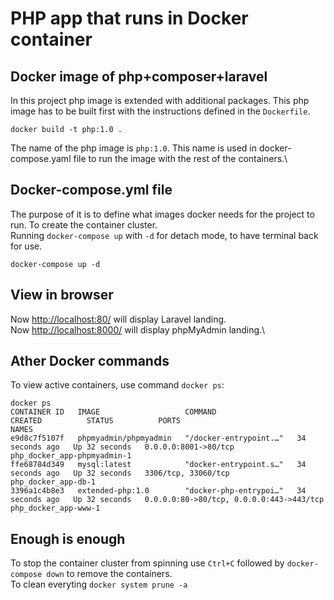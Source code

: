 
# PHP app that runs in Docker container
## Docker image of php+composer+laravel 
In this project php image is extended with additional packages. This php image has to be built first with the instructions defined in the ```Dockerfile```.
```shell
docker build -t php:1.0 .
```
The name of the php image is ```php:1.0```. This name is used in docker-compose.yaml file to run the image with the rest of the containers.\
## Docker-compose.yml file
The purpose of it is to define what images docker needs for the project to run. To create the container cluster.\
Running ```docker-compose up``` with ```-d``` for detach mode, to have terminal back for use.
```shell
docker-compose up -d
```

## View in browser
Now [http://localhost:80/](http://localhost:80/t) will display Laravel landing.\
Now [http://localhost:8000/](http://localhost:8000/t) will display phpMyAdmin landing.\

## Ather Docker commands
To view active containers, use command ```docker ps```:
```shell
docker ps
CONTAINER ID   IMAGE                   COMMAND                  CREATED          STATUS          PORTS                                      NAMES
e9d8c7f5107f   phpmyadmin/phpmyadmin   "/docker-entrypoint.…"   34 seconds ago   Up 32 seconds   0.0.0.0:8001->80/tcp                       php_docker_app-phpmyadmin-1
ffe68784d349   mysql:latest            "docker-entrypoint.s…"   34 seconds ago   Up 32 seconds   3306/tcp, 33060/tcp                        php_docker_app-db-1
3396a1c4b8e3   extended-php:1.0        "docker-php-entrypoi…"   34 seconds ago   Up 32 seconds   0.0.0.0:80->80/tcp, 0.0.0.0:443->443/tcp   php_docker_app-www-1
```

## Enough is enough
To stop the container cluster from spinning use ```Ctrl+C``` followed by ```docker-compose down``` to remove the containers.\
To clean everyting ```docker system prune -a```
